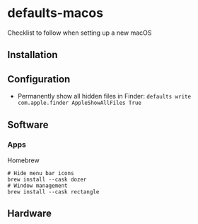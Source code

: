 # defaults-macos
Checklist to follow when setting up a new macOS

## Installation

## Configuration
- Permanently show all hidden files in Finder:
```defaults write com.apple.finder AppleShowAllFiles True```

## Software
### Apps

Homebrew
```
# Hide menu bar icons
brew install --cask dozer
# Window management
brew install --cask rectangle 
```

## Hardware
